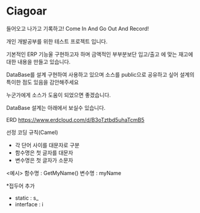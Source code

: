 # Ciagoar
들어오고 나가고 기록하고! Come In And Go Out And Record!

개인 개발공부를 위한 테스트 프로젝트 입니다. 

기본적인 ERP 기능울 구현하고자 하며 금액적인 부부분보단 
입고/출고 에 맞는 재고에 대한 내용을 만들고 있습니다. 

DataBase를 설계 구현하여 사용하고 있으며 
소스를 public으로 공유하고 싶어 설계의 특이한 점도 있음을 감안해주세요 

누군가에게 소스가 도움이 되었으면 좋겠습니다.

DataBase 설계는 아래에서 보실수 있습니다. 

ERD https://www.erdcloud.com/d/B3oTztbd5uhaTcmB5


선정 코딩 규칙(Camel)
* 각 단어 사이를 대문자로 구분
* 함수명은 첫 글자를 대문자 
* 변수명은 첫 글자가 소문자 

<예시>
함수명 : GetMyName()
변수명 : myName


*접두어 추가
 - static : s_
 - interface : i
